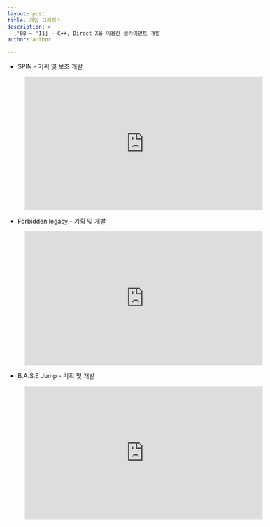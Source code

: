 ```yaml
---
layout: post
title: 게임 그래픽스
description: >
  ['08 ~ '11] - C++, Direct X를 이용한 클라이언트 개발
author: author

---
```


* SPIN - 기획 및 보조 개발

<figure>
<iframe width="544" height="306" src="https://serviceapi.nmv.naver.com/flash/convertIframeTag.nhn?vid=31B2CEDBC2FF79CB71304942ABB4CE7E0336&outKey=V124e5e07a556a458b13abbc72b7a66561cb93d8853a0e072b050bbc72b7a66561cb9" frameborder="no" scrolling="no" title="NaverVideo" allow="autoplay; gyroscope; accelerometer; encrypted-media" allowfullscreen></iframe>
</figure>

* Forbidden legacy - 기획 및 개발

<figure>
<iframe width="544" height="306" src="https://serviceapi.nmv.naver.com/flash/convertIframeTag.nhn?vid=C3873F317114155E1C2319E3EE1BB08EFD89&outKey=V12983d7403905a8fb30971acca9e22e3330a230f789ec1ae8a8f71acca9e22e3330a" frameborder="no" scrolling="no" title="NaverVideo" allow="autoplay; gyroscope; accelerometer; encrypted-media" allowfullscreen></iframe>
</figure>

* B.A.S.E Jump - 기획 및 개발

<figure>
<iframe width="544" height="306" src="https://serviceapi.nmv.naver.com/flash/convertIframeTag.nhn?vid=A5A2528C580F109D12274304CA058CC3AD52&outKey=V1250b93036064963ec490a9dc74a5820b52cc3eeeb81ee70bd130a9dc74a5820b52c" frameborder="no" scrolling="no" title="NaverVideo" allow="autoplay; gyroscope; accelerometer; encrypted-media" allowfullscreen></iframe>
</figure>
